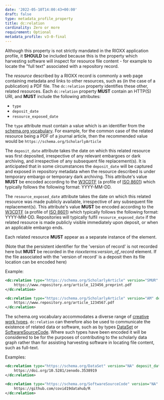 ```yaml
---
date: '2022-05-10T14:00:43+00:00'
draft: false
type: metadata_profile_property
title: dc:relation
cardinality: Zero or more
requirement: Optional
metadata_profile: v3-0-final
---
```


Although this property is not strictly mandated in the RIOXX application profile, it **SHOULD** be included because this is the property which harvesting software will inspect for resource file content - for example to locate the "full text" associated with a repository record.

The *resource* described by a RIOXX record is commonly a web page containing metadata and links to other resources, such as (in the case of a publication) a PDF file. The `dc:relation` property identifies these other, related resources. Each `dc:relation` property **MUST** contain an HTTP(S) URI, and **MUST** include the following attributes: 

* `type`
* `deposit_date`
* `resource_exposed_date`

The `type` attribute must contain a value which is an identifier from the [schema.org vocabulary](https://schema.org/docs/developers.html#defs). For example, for the common case of the related resource being a PDF of a journal article, then the recommended value would be `https://schema.org/ScholarlyArticle`

The `deposit_date` attribute takes the date on which this related resource was first deposited, irrespective of any relevant embargoes or dark archiving, and irrespective of any subsequent file replacement(s). It is anticipated that in some circumstances the `deposit_date` will be captured and exposed in repository metadata when the resource described is under temporary embargo or temporary dark archiving. This attribute's value **MUST** be encoded according to the [W3CDTF](https://www.w3.org/TR/NOTE-datetime) (a profile of [ISO 8601](https://www.iso.org/standard/40874.html)) which typically follows the following format: YYYY-MM-DD.

The `resource_exposed_date` attribute takes the date on which this related resource was made publicly available, irrespective of any subsequent file replacement(s). This attribute's value **MUST** be encoded according to the [W3CDTF](https://www.w3.org/TR/NOTE-datetime) (a profile of [ISO 8601](https://www.iso.org/standard/40874.html)) which typically follows the following format: YYYY-MM-DD. Repositories will typically fulfil `resource_exposed_date` if the related resource is made publicly visible immediately upon deposit, or when an applicable embargo ends.

Each related resource **MUST** appear as a separate instance of the element.

(Note that the persistent identifier for the 'version of record' is not recorded here but **MUST** be recorded in the *rioxxterms:version_of_record* element. If the file associated with the 'version of record' is a deposit then its file location can be encoded here)

Example:
```xml
<dc:relation type="https://schema.org/ScholarlyArticle" version="SMUR" deposit_date="2021-07-06" resource_exposed_date="2021-07-20">
    https://www.repository.org/article_123456_preprint.pdf
</dc:relation>

<dc:relation type="https://schema.org/ScholarlyArticle" version="AM" deposit_date="2021-07-28" resource_exposed_date="2021-07-28">
    https://www.repository.org/article_1234567.pdf
</dc:relation>
```

The schema.org vocabulary accommodates a diverse range of [creative work types](https://schema.org/CreativeWork).  `dc:relation` can therefore also be used to communicate the existence of related data or software, such as by types [DataSet](https://schema.org/DataSet) or [SoftwareSourceCode](https://schema.org/SoftwareSourceCode). Where such types have been encoded it will be considered to be for the purposes of contributing to the scholarly data graph rather than for assisting harvesting software in locating file content, such as full-text.

Examples:
```xml
<dc:relation type="https://schema.org/DataSet" version="NA" deposit_date="2022-01-13" resource_exposed_date="2022-01-20">
    https://doi.org/10.5281/zenodo.3538919
</dc:relation>
```

```xml
<dc:relation type="https://schema.org/SoftwareSourceCode" version="NA" deposit_date="2022-03-23" resource_exposed_date="2022-04-18">
    https://github.com/covid19datahub/R
</dc:relation>
```